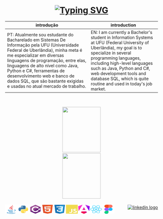 <h1 align="center">
   <a href="https://git.io/typing-svg"><img src="https://readme-typing-svg.demolab.com?font=Fira+Code&pause=1000&color=F7F7F7&width=117&height=40&lines=Welcome!;Bem+Vindo!" alt="Typing SVG" /></a></h1>
  
  | introdução | introduction |
  | - | - |
  | PT: Atualmente sou estudante do Bacharelado em Sistemas De Informação pela UFU (Universidade Federal de Uberlândia), minha meta é me especializar em diversas linguagens de programação, entre elas, linguagens de alto nível como Java, Python e C#, ferramentas de desenvolvimento web e banco de dados SQL, que são bastante exigidas e usadas no atual mercado de trabalho. | EN: I am currently a Bachelor's student in Information Systems at UFU (Federal University of Uberlândia), my goal is to specialize in several programming languages, including high-level languages ​​such as Java, Python and C#, web development tools and database SQL, which is quite routine and used in today's job market. |
      
</div>
      
  ##
  
  <br clear="both">

<div align="center">  
  <img width="50%" height="150px" src="https://github-readme-stats-git-masterrstaa-rickstaa.vercel.app/api?username=supp3rguto&theme=tokyonight" /> 
  <img width="50%" height="150px" src="https://github-readme-stats.vercel.app/api/top-langs/?username=supp3rguto&theme=tokyonight" />
</div>

</div > 

<div align="left" style="display: inline_block"><br>
  <img align="left" alt="Java" height="30" width="40" src="https://raw.githubusercontent.com/devicons/devicon/master/icons/java/java-original.svg">
  <img align="left" alt="Python" height="30" width="40" src="https://raw.githubusercontent.com/devicons/devicon/master/icons/python/python-original.svg">
  <img align="left" alt="C#" height="30" width="40" src="https://github.com/devicons/devicon/blob/master/icons/csharp/csharp-original.svg">
  <img align="left" alt="HTML" height="30" width="40" src="https://raw.githubusercontent.com/devicons/devicon/master/icons/html5/html5-original.svg">
  <img align="left" alt="CSS" height="30" width="40" src="https://raw.githubusercontent.com/devicons/devicon/master/icons/css3/css3-original.svg">
  <img align="left" alt="Js" height="30" width="40" src="https://raw.githubusercontent.com/devicons/devicon/master/icons/javascript/javascript-plain.svg">
  <img align="left" alt="Angular" height="30" width="40" src="https://github.com/devicons/devicon/blob/master/icons/angular/angular-original.svg">
  <img align="left" alt="React" height="30" width="40" src="https://github.com/devicons/devicon/blob/master/icons/react/react-original.svg">
  <img align="left" alt="Figma" height="30" width="40" src="https://github.com/devicons/devicon/blob/master/icons/figma/figma-original.svg">

   <div align="right">
  <a href="https://www.linkedin.com/in/augusto-barbosa-769602194/" target="_blank">
    <img src="https://img.shields.io/badge/-LinkedIn-%230077B5?style=for-the-badge&logo=linkedin&logoColor=white" alt="linkedin logo"  />
  </a>
      
</div>
